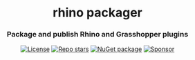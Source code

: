 <div align="center">
    
# rhino packager
### Package and publish Rhino and Grasshopper plugins

[![License](https://img.shields.io/github/license/visose/rhinopackager?style=flat-square)](../LICENSE)
[![Repo stars](https://img.shields.io/github/stars/visose/rhinopackager?style=flat-square)](../../../)
[![NuGet package](https://img.shields.io/nuget/v/rhinopackager?style=flat-square)](https://www.nuget.org/packages/RhinoPackager)
[![Sponsor](https://img.shields.io/badge/sponsor-gray?style=flat-square&logo=GitHub-Sponsors)](https://github.com/sponsors/visose)

</div>
